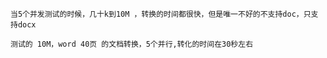 ```
当5个并发测试的时候，几十k到10M ，转换的时间都很快，但是唯一不好的不支持doc，只支持docx 
```



```
测试的 10M，word 40页 的文档转换，5个并行,转化的时间在30秒左右

```
